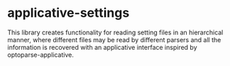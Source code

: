 # applicative-settings

This library creates functionality for reading setting files in an
hierarchical manner, where different files may be read by different
parsers and all the information is recovered with an applicative
interface inspired by optoparse-applicative.
